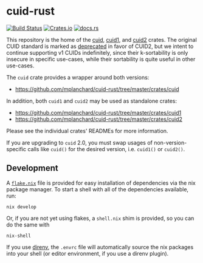 # cuid-rust

[![Build Status](https://github.com/mplanchard/cuid-rust/actions/workflows/ci.yml/badge.svg?branch=master)](https://github.com/mplanchard/cuid-rust/actions/workflows/ci.yml?query=branch%3Amaster)
[![Crates.io](https://img.shields.io/crates/v/cuid "Crates.io")](https://crates.io/crates/cuid/)
[![docs.rs](https://docs.rs/cuid/badge.svg)](https://docs.rs/cuid/)

This repository is the home of the [cuid], [cuid1], and [cuid2]
crates. The original CUID standard is marked as
[deprecated](https://github.com/paralleldrive/cuid2#improvements-over-cuid)
in favor of CUID2, but we intent to continue supporting v1 CUIDs
indefinitely, since their k-sortability is only insecure in specific
use-cases, while their sortability is quite useful in other
use-cases.

The `cuid` crate provides a wrapper around both versions:
- https://github.com/mplanchard/cuid-rust/tree/master/crates/cuid

In addition, both `cuid1` and `cuid2` may be used as standalone crates:
- https://github.com/mplanchard/cuid-rust/tree/master/crates/cuid1
- https://github.com/mplanchard/cuid-rust/tree/master/crates/cuid2

Please see the individual crates' READMEs for more information.

If you are upgrading to `cuid` 2.0, you must swap usages of non-version-specific
calls like `cuid()` for the desired version, i.e. `cuid1()` or `cuid2()`.

## Development

A [`flake.nix`](https://nixos.wiki/wiki/Flakes) file is provided for easy
installation of dependencies via the nix package manager. To start a shell with
all of the dependencies available, run:

```text
nix develop
```

Or, if you are not yet using flakes, a `shell.nix` shim is provided, so you can
do the same with

```text
nix-shell
```

If you use [direnv](https://direnv.net/), the `.envrc` file will automatically
source the nix packages into your shell (or editor environment, if you use a
direnv plugin).

[cuid]: https://crates.io/crates/cuid/
[cuid1]: https://crates.io/crates/cuid1/
[cuid2]: https://crates.io/crates/cuid2/
